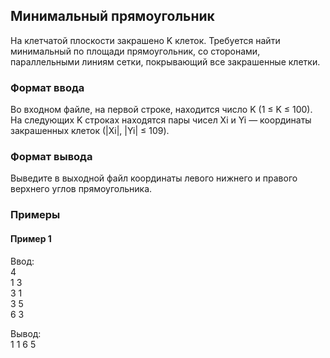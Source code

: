 ## Минимальный прямоугольник

На клетчатой плоскости закрашено K клеток. Требуется найти минимальный по площади прямоугольник, со сторонами, 
параллельными линиям сетки, покрывающий все закрашенные клетки.

### Формат ввода

Во входном файле, на первой строке, находится число K (1 ≤ K ≤ 100). На следующих K строках находятся пары чисел 
Xi и Yi — координаты закрашенных клеток (|Xi|, |Yi| ≤ 109). 

### Формат вывода

Выведите в выходной файл координаты левого нижнего и правого верхнего углов прямоугольника.

### Примеры
#### Пример 1
Ввод:  
4  
1 3  
3 1  
3 5  
6 3  


Вывод:  
1 1 6 5  
